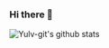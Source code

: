 ### Hi there 👋

<!--
**Yulv-git/Yulv-git** is a ✨ _special_ ✨ repository because its `README.md` (this file) appears on your GitHub profile.

Here are some ideas to get you started:

- 🔭 I’m currently working on ...
- 🌱 I’m currently learning ...
- 👯 I’m looking to collaborate on ...
- 🤔 I’m looking for help with ...
- 💬 Ask me about ...
- 📫 How to reach me: ...
- 😄 Pronouns: ...
- ⚡ Fun fact: ...
-->

![Yulv-git's github stats](https://github-readme-stats.vercel.app/api?username=Yulv-git&show_icons=true&count_private=true&hide=prs&theme=default_repocard)
